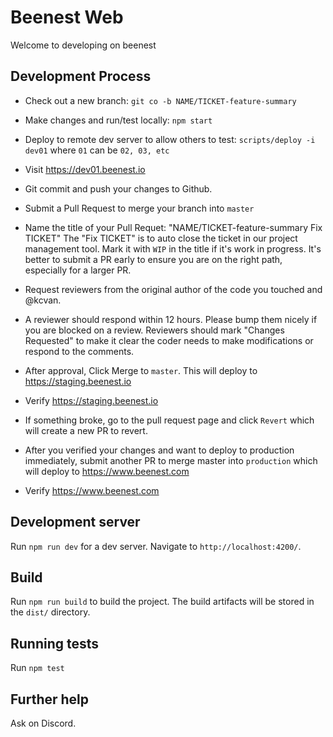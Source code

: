 # Beenest Web
Welcome to developing on beenest

## Development Process

* Check out a new branch: ``git co -b NAME/TICKET-feature-summary``

* Make changes and run/test locally: ``npm start``

* Deploy to remote dev server to allow others to test: `scripts/deploy -i dev01` where `01` can be `02, 03, etc`

* Visit https://dev01.beenest.io

* Git commit and push your changes to Github.

* Submit a Pull Request to merge your branch into ``master``

* Name the title of your Pull Requet:  "NAME/TICKET-feature-summary Fix TICKET"
 The "Fix TICKET" is to auto close the ticket in our project management tool. Mark it with `WIP` in the title if it's work in progress. It's better to submit a PR early to ensure you are on the right path, especially for a larger PR.

* Request reviewers from the original author of the code you touched and @kcvan.

* A reviewer should respond within 12 hours. Please bump them nicely if you are blocked on a review. Reviewers should mark "Changes Requested" to make it clear the coder needs to make modifications or respond to the comments.

* After approval, Click Merge to `master`. This will deploy to https://staging.beenest.io

* Verify https://staging.beenest.io

* If something broke, go to the pull request page and click `Revert` which will create a new PR to revert.

* After you verified your changes and want to deploy to production immediately, submit another PR to merge master into ``production`` which will deploy to https://www.beenest.com

* Verify https://www.beenest.com

## Development server

Run `npm run dev` for a dev server. Navigate to `http://localhost:4200/`.
## Build

Run `npm run build` to build the project. The build artifacts will be stored in the `dist/` directory.

## Running tests

Run `npm test`

## Further help

Ask on Discord.
